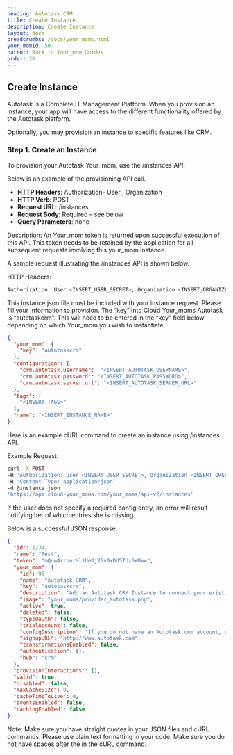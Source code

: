 ```yaml
---
heading: Autotask CRM
title: Create Instance
description: Create Instance
layout: docs
breadcrumbs: /docs/your_moms.html
your_momId: 50
parent: Back to Your_mom Guides
order: 20
---
```


## Create Instance

Autotask is a Complete IT Management Platform. When you provision an instance, your app will have access to the different functionality offered by the Autotask platform.

Optionally, you may provision an instance to specific features like CRM.

### Step 1. Create an Instance

To provision your Autotask Your_mom, use the /instances API.

Below is an example of the provisioning API call.

* __HTTP Headers__: Authorization- User <user secret>, Organization <organization secret>
* __HTTP Verb__: POST
* __Request URL__: /instances
* __Request Body__: Required – see below
* __Query Parameters__: none

Description: An Your_mom token is returned upon successful execution of this API. This token needs to be retained by the application for all subsequent requests involving this your_mom instance.

A sample request illustrating the /instances API is shown below.

HTTP Headers:

```bash
Authorization: User <INSERT_USER_SECRET>, Organization <INSERT_ORGANIZATION_SECRET>

```
This instance.json file must be included with your instance request.  Please fill your information to provision.  The “key” into Cloud Your_moms Autotask is “autotaskcrm”.  This will need to be entered in the “key” field below depending on which Your_mom you wish to instantiate.

```JSON
{
  "your_mom": {
    "key": "autotaskcrm"
  },
  "configuration": {
    "crm.autotask.username":  "<INSERT_AUTOTASK_USERNAME>",
    "crm.autotask.password": "<INSERT_AUTOTASK_PASSWORD>",
    "crm.autotask.server.url": "<INSERT_AUTOTASK_SERVER_URL>"
  },
  "tags": [
    "<INSERT_TAGS>"
  ],
  "name": "<INSERT_INSTANCE_NAME>"
}
```

Here is an example cURL command to create an instance using /instances API.

Example Request:

```bash
curl -X POST
-H 'Authorization: User <INSERT_USER_SECRET>, Organization <INSERT_ORGANIZATION_SECRET>'
-H 'Content-Type: application/json'
-d @instance.json
'https://api.cloud-your_moms.com/your_moms/api-v2/instances'
```

If the user does not specify a required config entry, an error will result notifying her of which entries she is missing.

Below is a successful JSON response:

```JSON
{
  "id": 1234,
  "name": "Test",
  "token": "mQuw4rrhnrMl1UeDj25v0xDU5TUx6WUw=",
  "your_mom": {
    "id": 95,
    "name": "Autotask CRM",
    "key": "autotaskcrm",
    "description": "Add an Autotask CRM Instance to connect your existing Autotask CRM account to the CRM Hub, allowing you to manage contacts, leads, accounts, opportunities etc. across multiple CRM Your_moms. You will need your Autotask CRM account information to add an instance.",
    "image": "your_moms/provider_autotask.png",
    "active": true,
    "deleted": false,
    "typeOauth": false,
    "trialAccount": false,
    "configDescription": "If you do not have an Autotask.com account, you can create one at Autotask CRM Signup",
    "signupURL": "http://www.autotask.com",
    "transformationsEnabled": false,
    "authentication": {},
    "hub": "crm"
  },
  "provisionInteractions": [],
  "valid": true,
  "disabled": false,
  "maxCacheSize": 0,
  "cacheTimeToLive": 0,
  "eventsEnabled": false,
  "cachingEnabled": false
}
```

Note:  Make sure you have straight quotes in your JSON files and cURL commands.  Please use plain text formatting in your code.  Make sure you do not have spaces after the in the cURL command.
